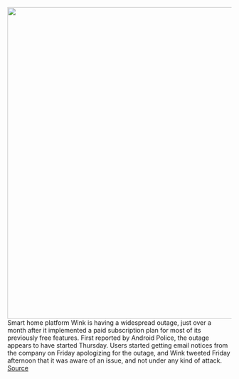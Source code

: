 <img src='https://cdn.vox-cdn.com/thumbor/5NO38ks7rF2GogQxeJD3ba2jzlI=/0x0:3000x2000/1200x800/filters:focal(884x680:1364x1160)/cdn.vox-cdn.com/uploads/chorus_image/image/67395517/wink_logo.0.0.jpg' width='700px' /><br/>
Smart home platform Wink is having a widespread outage, just over a month after it implemented a paid subscription plan for most of its previously free features. First reported by Android Police, the outage appears to have started Thursday. Users started getting email notices from the company on Friday apologizing for the outage, and Wink tweeted Friday afternoon that it was aware of an issue, and not under any kind of attack.
<a href='https://www.theverge.com/2020/9/12/21433871/smart-home-wink-outage'> Source <a/>